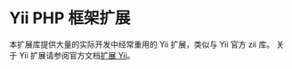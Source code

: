 Yii PHP 框架扩展
================

本扩展库提供大量的实际开发中经常重用的 Yii 扩展，类似与 Yii 官方 zii 库。
关于 Yii 扩展请参阅官方文档[扩展 Yii](http://www.yiiframework.com/doc/guide/zh_cn/extension.overview "扩展 Yii: 概览")。
